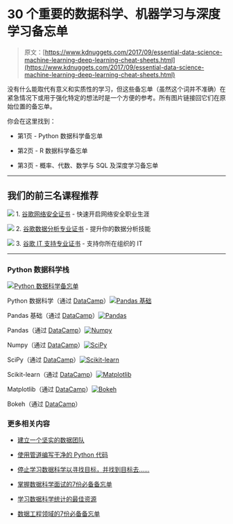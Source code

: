 # 30 个重要的数据科学、机器学习与深度学习备忘单

> 原文：[https://www.kdnuggets.com/2017/09/essential-data-science-machine-learning-deep-learning-cheat-sheets.html](https://www.kdnuggets.com/2017/09/essential-data-science-machine-learning-deep-learning-cheat-sheets.html)

没有什么能取代有意义和实质性的学习，但这些备忘单（虽然这个词并不准确）在紧急情况下或用于强化特定的想法时是一个方便的参考。所有图片链接回它们在原始位置的备忘单。

你会在这里找到：

+   第1页 - Python 数据科学备忘单

+   第2页 - R 数据科学备忘单

+   第3页 - 概率、代数、数学与 SQL 及深度学习备忘单

* * *

## 我们的前三名课程推荐

![](../Images/0244c01ba9267c002ef39d4907e0b8fb.png) 1\. [谷歌网络安全证书](https://www.kdnuggets.com/google-cybersecurity) - 快速开启网络安全职业生涯

![](../Images/e225c49c3c91745821c8c0368bf04711.png) 2\. [谷歌数据分析专业证书](https://www.kdnuggets.com/google-data-analytics) - 提升你的数据分析技能

![](../Images/0244c01ba9267c002ef39d4907e0b8fb.png) 3\. [谷歌 IT 支持专业证书](https://www.kdnuggets.com/google-itsupport) - 支持你所在组织的 IT

* * *

### Python 数据科学栈

[![Python 数据科学备忘单](../Images/3dde360f877987f0a2c718017e63d4ed.png)](https://s3.amazonaws.com/assets.datacamp.com/blog_assets/PythonForDataScience.pdf)

Python 数据科学（通过 [DataCamp](https://s3.amazonaws.com/assets.datacamp.com/blog_assets/PythonForDataScience.pdf)）[![Pandas 基础](../Images/72066f80cd7f9057c0a24532ea79688c.png)](https://s3.amazonaws.com/assets.datacamp.com/blog_assets/PandasPythonForDataScience+(1).pdf)

Pandas 基础（通过 [DataCamp](https://s3.amazonaws.com/assets.datacamp.com/blog_assets/PandasPythonForDataScience+(1).pdf)）[![Pandas](../Images/cd6bb3470c474c7c33c8c12fdab76fcd.png)](https://s3.amazonaws.com/assets.datacamp.com/blog_assets/Python_Pandas_Cheat_Sheet_2.pdf)

Pandas（通过 [DataCamp](https://s3.amazonaws.com/assets.datacamp.com/blog_assets/Python_Pandas_Cheat_Sheet_2.pdf)）[![Numpy](../Images/64a1cfd341a896a49f8062358e977a77.png)](https://s3.amazonaws.com/assets.datacamp.com/blog_assets/Numpy_Python_Cheat_Sheet.pdf)

Numpy（通过 [DataCamp](https://s3.amazonaws.com/assets.datacamp.com/blog_assets/Numpy_Python_Cheat_Sheet.pdf)）[![SciPy](../Images/3282667ed280704ae140b73bc351ee6e.png)](https://s3.amazonaws.com/assets.datacamp.com/blog_assets/Python_SciPy_Cheat_Sheet_Linear_Algebra.pdf)

SciPy（通过 [DataCamp](https://s3.amazonaws.com/assets.datacamp.com/blog_assets/Python_SciPy_Cheat_Sheet_Linear_Algebra.pdf)）[![Scikit-learn](../Images/ac98e1a872970d84519a5185b601b2e2.png)](https://s3.amazonaws.com/assets.datacamp.com/blog_assets/Scikit_Learn_Cheat_Sheet_Python.pdf)

Scikit-learn（通过 [DataCamp](https://s3.amazonaws.com/assets.datacamp.com/blog_assets/Scikit_Learn_Cheat_Sheet_Python.pdf)）[![Matplotlib](../Images/08c99a376a20fff84f723da741f22b23.png)](https://s3.amazonaws.com/assets.datacamp.com/blog_assets/Python_Matplotlib_Cheat_Sheet.pdf)

Matplotlib（通过 [DataCamp](https://s3.amazonaws.com/assets.datacamp.com/blog_assets/Python_Matplotlib_Cheat_Sheet.pdf)）[![Bokeh](../Images/8801cff9b4651993ed2250c10b9d0b95.png)](https://s3.amazonaws.com/assets.datacamp.com/blog_assets/Python_Bokeh_Cheat_Sheet.pdf)

Bokeh（通过 [DataCamp](https://s3.amazonaws.com/assets.datacamp.com/blog_assets/Python_Bokeh_Cheat_Sheet.pdf)）

### 更多相关内容

+   [建立一个坚实的数据团队](https://www.kdnuggets.com/2021/12/build-solid-data-team.html)

+   [使用管道编写干净的 Python 代码](https://www.kdnuggets.com/2021/12/write-clean-python-code-pipes.html)

+   [停止学习数据科学以寻找目标，并找到目标去……](https://www.kdnuggets.com/2021/12/stop-learning-data-science-find-purpose.html)

+   [掌握数据科学面试的7份必备备忘单](https://www.kdnuggets.com/top-7-essential-cheat-sheets-to-ace-your-data-science-interview)

+   [学习数据科学统计的最佳资源](https://www.kdnuggets.com/2021/12/springboard-top-resources-learn-data-science-statistics.html)

+   [数据工程领域的7份必备备忘单](https://www.kdnuggets.com/2022/12/7-essential-cheat-sheets-data-engineering.html)
